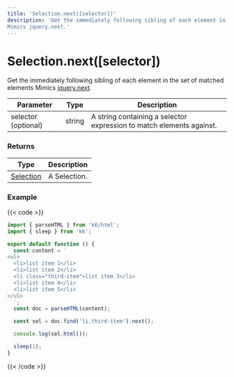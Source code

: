 ```yaml
---
title: 'Selection.next([selector])'
description: 'Get the immediately following sibling of each element in the set of matched elements
Mimics jquery.next.'
---
```


# Selection.next([selector])

Get the immediately following sibling of each element in the set of matched elements
Mimics [jquery.next](https://api.jquery.com/next/).

| Parameter           | Type   | Description                                                          |
| ------------------- | ------ | -------------------------------------------------------------------- |
| selector (optional) | string | A string containing a selector expression to match elements against. |

### Returns

| Type                                                                                   | Description  |
| -------------------------------------------------------------------------------------- | ------------ |
| [Selection](https://grafana.com/docs/k6/<K6_VERSION>/javascript-api/k6-html/selection) | A Selection. |

### Example

{{< code >}}

```javascript
import { parseHTML } from 'k6/html';
import { sleep } from 'k6';

export default function () {
  const content = `
<ul>
  <li>list item 1</li>
  <li>list item 2</li>
  <li class="third-item">list item 3</li>
  <li>list item 4</li>
  <li>list item 5</li>
</ul>
  `;
  const doc = parseHTML(content);

  const sel = doc.find('li.third-item').next();

  console.log(sel.html());

  sleep(1);
}
```

{{< /code >}}
